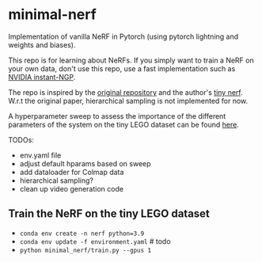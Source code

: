 # minimal-nerf
Implementation of vanilla NeRF in Pytorch (using pytorch lightning and weights and biases).


This repo is for learning about NeRFs. If you simply want to train a NeRF on your own data, don't use this repo, use a fast implementation such as [NVIDIA instant-NGP](https://github.com/NVlabs/instant-ngp).



The repo is inspired by the [original repository](https://github.com/bmild/nerf) and the author's [tiny nerf](https://github.com/bmild/nerf/blob/master/tiny_nerf.ipynb). W.r.t the original paper, hierarchical sampling is not implemented for now.

A hyperparameter sweep to assess the importance of the different parameters of the system on the tiny LEGO dataset can be found [here](https://wandb.ai/tlips/nerf-hackathon/sweeps/849e7nhd?workspace=user-tlips).


TODOs:
- env.yaml file
- adjust default hparams based on sweep
- add dataloader for Colmap data
- hierarchical sampling?
- clean up video generation code

## Train the NeRF on the tiny LEGO dataset

- `conda env create -n nerf python=3.9`
- `conda env update -f environment.yaml` # todo
- `python minimal_nerf/train.py --gpus 1`



